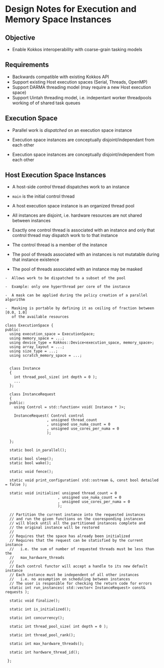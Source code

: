 # Design Notes for Execution and Memory Space Instances

## Objective

 * Enable Kokkos interoperability with coarse-grain tasking models

## Requirements

 * Backwards compatible with existing Kokkos API
 * Support existing Host execution spaces (Serial, Threads, OpenMP)
 * Support DARMA threading model (may require a new Host execution space)
 * Support Uintah threading model, i.e. indepentant worker threadpools working of of shared task queues


## Execution Space

  * Parallel work is *dispatched* on an execution space instance

  * Execution space instances are conceptually disjoint/independant from each other
  * Execution space instances are conceptually disjoint/independent from each other


## Host Execution Space Instances

  *  A host-side *control* thread dispatches work to an instance

  * `main` is the initial control thread

  *  A host execution space instance is an organized thread pool

  *  All instances are disjoint, i.e. hardware resources are not shared between instances

  *  Exactly one control thread is associated with
     an instance and only that control thread may
     dispatch work to to that instance

  *  The control thread is a member of the instance

  *  The pool of threads associated with an instances is not mutatable during that instance existence

  *  The pool of threads associated with an instance may be masked

    -  Allows work to be dispatched to a subset of the pool

    -  Example: only one hyperthread per core of the instance

    -  A mask can be applied during the policy creation of a parallel algorithm

    -  Masking is portable by defining it as ceiling of fraction between [0.0, 1.0]
       of the available resources

```
class ExecutionSpace {
public:
  using execution_space = ExecutionSpace;
  using memory_space = ...;
  using device_type = Kokkos::Device<execution_space, memory_space>;
  using array_layout = ...;
  using size_type = ...;
  using scratch_memory_space = ...;


  class Instance
  {
    int thread_pool_size( int depth = 0 );
    ...
  };

  class InstanceRequest
  {
  public:
    using Control = std::function< void( Instance * )>;

    InstanceRequest( Control control
                   , unsigned thread_count
                   , unsigned use_numa_count = 0
                   , unsigned use_cores_per_numa = 0
                   );

  };

  static bool in_parallel();

  static bool sleep();
  static bool wake();

  static void fence();

  static void print_configuration( std::ostream &, const bool detailed = false );

  static void initialize( unsigned thread_count = 0
                        , unsigned use_numa_count = 0
                        , unsigned use_cores_per_numa = 0
                        );

  // Partition the current instance into the requested instances
  // and run the given functions on the cooresponding instances
  // will block until all the partitioned instances complete and
  // the original instance will be restored
  //
  // Requires that the space has already been initialized
  // Requires that the request can be statisfied by the current instance
  //   i.e. the sum of number of requested threads must be less than the
  //   max_hardware_threads
  //
  // Each control functor will accept a handle to its new default instance
  // Each instance must be independent of all other instances
  //   i.e. no assumption on scheduling between instances
  // The user is responible for checking the return code for errors
  static int run_instances( std::vector< InstanceRequest> const& requests );

  static void finalize();

  static int is_initialized();

  static int concurrency();

  static int thread_pool_size( int depth = 0 );

  static int thread_pool_rank();

  static int max_hardware_threads();

  static int hardware_thread_id();

 };

```




